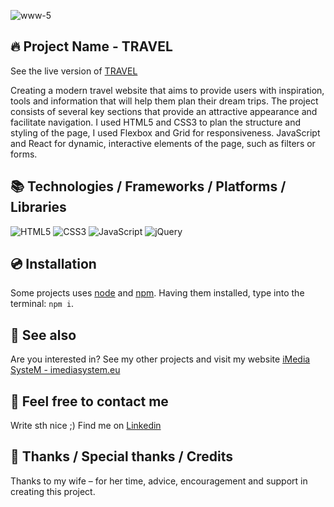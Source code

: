 ![www-5](https://github.com/user-attachments/assets/7cc7a90b-8325-4bd4-916e-a11801811aa9)
## 🔥 Project Name - TRAVEL

See the live version of [TRAVEL](https://imediasystem.github.io/Travel/)

Creating a modern travel website that aims to provide users with inspiration, tools and information that will help them plan their dream trips. The project consists of several key sections that provide an attractive appearance and facilitate navigation. I used HTML5 and CSS3 to plan the structure and styling of the page, I used Flexbox and Grid for responsiveness. JavaScript and React for dynamic, interactive elements of the page, such as filters or forms.
&nbsp;

## 📚 Technologies / Frameworks / Platforms / Libraries
![HTML5](https://img.shields.io/badge/html5-%23E34F26.svg?style=for-the-badge&logo=html5&logoColor=white)
![CSS3](https://img.shields.io/badge/css3-%231572B6.svg?style=for-the-badge&logo=css3&logoColor=white)
![JavaScript](https://img.shields.io/badge/javascript-%23323330.svg?style=for-the-badge&logo=javascript&logoColor=%23F7DF1E)
![jQuery](https://img.shields.io/badge/jquery-brown.svg?style=for-the-badge&logo=jquery&logoColor=%23F7DF1E)
&nbsp;

## 💿 Installation

Some projects uses [node](https://nodejs.org/en/) and [npm](https://www.npmjs.com/). Having them installed, type into the terminal: `npm i`.
&nbsp;

## 🔗 See also

Are you interested in? See my other projects and visit my website [iMedia SysteM - imediasystem.eu](https://imediasystem.eu/)
&nbsp;

## 📝 Feel free to contact me
Write sth nice ;) Find me on [Linkedin](https://www.linkedin.com/in/krzysztof-graca-47698997/)
&nbsp;

## 👏 Thanks / Special thanks / Credits
Thanks to my wife – for her time, advice, encouragement and support in creating this project.
